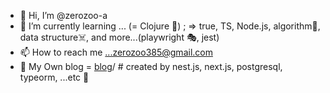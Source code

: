 - 👋 Hi, I’m @zerozoo-a
- 🌱 I’m currently learning ... (= Clojure 🥰) ; => true, TS, Node.js, algorithm🧨, data structure☠️, and more...(playwright 🎭, jest) 
- 📫 How to reach me ...zerozoo385@gmail.com
- 📜 My Own blog = [blog](https://zerozoo-a.github.io/)/  # created by nest.js, next.js, postgresql, typeorm, ...etc 🥳

 
<!---
zerozoo-front/zerozoo-front is a ✨ special ✨ repository because its `README.md` (this file) appears on your GitHub profile.
You can click the Preview link to take a look at your changes.
--->
